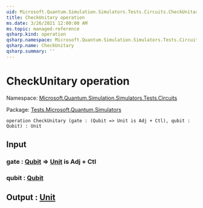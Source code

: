 ```yaml
---
uid: Microsoft.Quantum.Simulation.Simulators.Tests.Circuits.CheckUnitary
title: CheckUnitary operation
ms.date: 3/26/2021 12:00:00 AM
ms.topic: managed-reference
qsharp.kind: operation
qsharp.namespace: Microsoft.Quantum.Simulation.Simulators.Tests.Circuits
qsharp.name: CheckUnitary
qsharp.summary: ''
---
```


# CheckUnitary operation

Namespace: [Microsoft.Quantum.Simulation.Simulators.Tests.Circuits](xref:Microsoft.Quantum.Simulation.Simulators.Tests.Circuits)

Package: [Tests.Microsoft.Quantum.Simulators](https://nuget.org/packages/Tests.Microsoft.Quantum.Simulators)




```qsharp
operation CheckUnitary (gate : (Qubit => Unit is Adj + Ctl), qubit : Qubit) : Unit
```


## Input

### gate : [Qubit](xref:microsoft.quantum.lang-ref.qubit) => [Unit](xref:microsoft.quantum.lang-ref.unit)  is Adj + Ctl




### qubit : [Qubit](xref:microsoft.quantum.lang-ref.qubit)





## Output : [Unit](xref:microsoft.quantum.lang-ref.unit)

